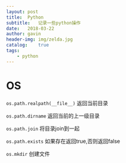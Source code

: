 ```yaml
---
layout: post
title:  Python
subtitle:   记录一些python操作
date:   2018-03-22
author: gavin
header-img: img/zelda.jpg
catalog:    true
tags:
    - python
---
```



# OS

`os.path.realpath(__file__)` 返回当前目录

`os.path.dirname` 返回当前的上一级目录

`os.path.join` 将目录join到一起

`os.path.exists` 如果存在返回true,否则返回false

`os.mkdir` 创建文件

